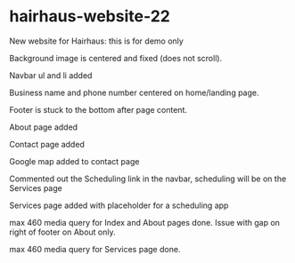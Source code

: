 # hairhaus-website-22
New website for Hairhaus: this is for demo only

Background image is centered and fixed (does not scroll).

Navbar ul and li added

Business name and phone number centered on home/landing page.

Footer is stuck to the bottom after page content. 

About page added

Contact page added

Google map added to contact page

Commented out the Scheduling link in the navbar, scheduling will be on the Services page

Services page added with placeholder for a scheduling app

max 460 media query for Index and About pages done. Issue with gap on right of footer on About only. 

max 460 media query for Services page done.

